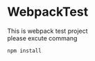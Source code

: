 # WebpackTest
This is webpack test project <br>
please excute commang
<pre><code>npm install
</code></pre>
